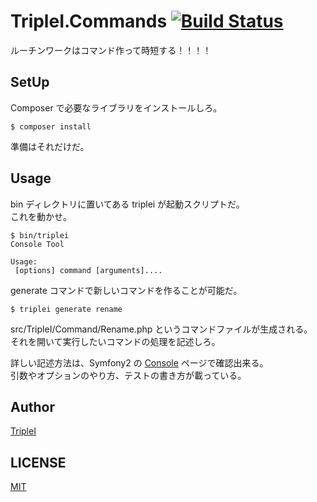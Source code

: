 TripleI.Commands [![Build Status](https://travis-ci.org/triple-i/TripleI.Commands.svg?branch=master)](https://travis-ci.org/triple-i/TripleI.Commands)
================

ルーチンワークはコマンド作って時短する！！！！


## SetUp
Composer で必要なライブラリをインストールしろ。

```
$ composer install
```

準備はそれだけだ。


## Usage
bin ディレクトリに置いてある triplei が起動スクリプトだ。  
これを動かせ。

```
$ bin/triplei
Console Tool

Usage:
 [options] command [arguments]....
```

generate コマンドで新しいコマンドを作ることが可能だ。

```
$ triplei generate rename
```

src/TripleI/Command/Rename.php というコマンドファイルが生成される。  
それを開いて実行したいコマンドの処理を記述しろ。  

詳しい記述方法は、Symfony2 の [Console](http://docs.symfony.gr.jp/symfony2/components/console/introduction.html) ページで確認出来る。  
引数やオプションのやり方、テストの書き方が載っている。


## Author

[TripleI](https://github.com/triple-i)  


## LICENSE

[MIT](https://github.com/triple-i/TripleI.Commands/blob/master/LICENSE)